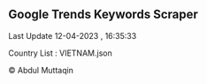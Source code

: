 

## Google Trends Keywords Scraper 
 
Last Update 12-04-2023 , 16:35:33

Country List :
VIETNAM.json



© Abdul Muttaqin 
